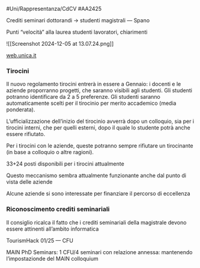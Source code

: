 #Uni/Rappresentanza/CdCV #AA2425

Crediti seminari dottorandi → studenti magistrali — Spano

Punti “velocità” alla laurea studenti lavoratori, chiarimenti

![[Screenshot 2024-12-05 at 13.07.24.png]]

[web.unica.it](https://web.unica.it/unica/protected/460459/0/def/ref/DOC460458/)

### Tirocini

Il nuovo regolamento tirocini entrerà in essere a Gennaio: i docenti e le aziende proporranno progetti, che saranno visibili agli studenti. Gli studenti potranno identificare da 2 a 5 preferenze. Gli studenti saranno automaticamente scelti per il tirocinio per merito accademico (media ponderata).

L’ufficializzazione dell’inizio del tirocinio avverrà dopo un colloquio, sia per i tirocini interni, che per quelli esterni, dopo il quale lo studente potrà anche essere rifiutato.

Per i tirocini con le aziende, queste potranno sempre rifiutare un tirocinante (in base a colloquio o altre ragioni).

33+24 posti disponibili per i tirocini attualmente

Questo meccanismo sembra attualmente funzionante anche dal punto di vista delle aziende

Alcune aziende si sono interessate per finanziare il percorso di eccellenza

### Riconoscimento crediti seminariali

Il consiglio ricalca il fatto che i crediti seminariali della magistrale devono essere attinenti all’ambito informatica

TourismHack 01/25 — CFU

MAIN PhD Seminars: 1 CFU/4 seminari con relazione annessa: mantenendo l’impostazionde del MAIN colloquium